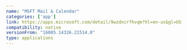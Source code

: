 ```yaml
---
name: "MSFT Mail & Calendar"
categories: ['app']
link: https://apps.microsoft.com/detail/9wzdncrfhvqm?hl=en-us&gl=US
compatibility: native
versionFrom: "16005.14326.21514.0"
type: applications
---
```


